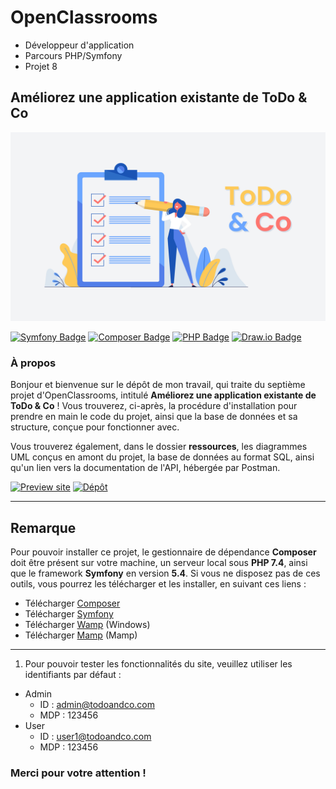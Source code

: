 # OpenClassrooms
- Développeur d'application
- Parcours PHP/Symfony
- Projet 8

## Améliorez une application existante de ToDo & Co

![OpenClassrooms banneer](./ressources/images/todo-and-co.jpg)

[![Symfony Badge](https://img.shields.io/badge/Symfony-5.4-000000?style=flat-square&logo=symfony&logoColor=white/)](https://symfony.com/) [![Composer Badge](https://img.shields.io/badge/Composer-2.4-6c3e22?style=flat-square&logo=composer&logoColor=white/)](https://getcomposer.org/) [![PHP Badge](https://img.shields.io/badge/PHP-7.4-7a86b8?style=flat-square&logo=php&logoColor=white/)](https://www.php.net/) [![Draw.io Badge](https://img.shields.io/badge/Diagrams.net-20.7-F08705?style=flat-square&logo=diagrams.net&logoColor=white/)](https://www.diagrams.net/)

### À propos

Bonjour et bienvenue sur le dépôt de mon travail, qui traite du septième projet d'OpenClassrooms, intitulé **Améliorez une application existante de ToDo & Co** ! Vous trouverez, ci-après, la procédure d'installation pour prendre en main le code du projet, ainsi que la base de données et sa structure, conçue pour fonctionner avec.

Vous trouverez également, dans le dossier **ressources**, les diagrammes UML conçus en amont du projet, la base de données au format SQL, ainsi qu'un lien vers la documentation de l'API, hébergée par Postman.

[![Preview site](https://img.shields.io/badge/Site%20web--fe746e?style=for-the-badge&logo=InternetExplorer&logoColor=white)](http://todoandco.florianjourde.com/) [![Dépôt](https://img.shields.io/badge/Dépôt%20initial--000000?style=for-the-badge&logo=Github&logoColor=white)](https://github.com/saro0h/projet8-TodoList)


---

## Remarque

Pour pouvoir installer ce projet, le gestionnaire de dépendance **Composer** doit être présent sur votre machine, un serveur local sous **PHP 7.4**, ainsi que le framework **Symfony** en version **5.4**. Si vous ne disposez pas de ces outils, vous pourrez les télécharger et les installer, en suivant ces liens :
- Télécharger [Composer](https://getcomposer.org/)
- Télécharger [Symfony](https://symfony.com/download)
- Télécharger [Wamp](https://www.wampserver.com/) (Windows)
- Télécharger [Mamp](https://www.wampserver.com/) (Mamp)

---

[comment]: <> (## Installation)

[comment]: <> (1. À l'aide d'un terminal, créez un dossier à l'emplacement souhaité pour l'installation du projet. Lancez ensuite la commande suivante :)

[comment]: <> (```shell)

[comment]: <> (git clone https://github.com/FlorianJourde/OpenClassrooms-7-Create-a-web-service-exposing-an-API)

[comment]: <> (```)


[comment]: <> (2. Lancez cette commande pour vous rendre dans le dossier adequat :)

[comment]: <> (```shell)

[comment]: <> (cd OpenClassrooms-7-Create-a-web-service-exposing-an-API)

[comment]: <> (```)


[comment]: <> (3. À la racine de ce répertoire, lancez la commande suivante pour installer les dépendances Composer :)

[comment]: <> (```shell)

[comment]: <> (composer install)

[comment]: <> (```)


[comment]: <> (4. Créez un dossier nommé `jwt` dans le dossier `config`, puis lancez la commande suivante pour créer une clé privée :)

[comment]: <> (```shell)

[comment]: <> (openssl genpkey -out config/jwt/private.pem -aes256 -algorithm rsa -pkeyopt rsa_keygen_bits:4096)

[comment]: <> (```)

[comment]: <> (Cette commande permet de générer une clé privée pour permettre l'authentification via JWT. Lorsqu'un passphrase vous sera demandé, choissisez-en un, que vous indiquerez ensuite dans le fichier `.env.local`.)


[comment]: <> (5. Lancez maintenant cette commande pour générer une clé publique :)

[comment]: <> (```shell)

[comment]: <> (openssl pkey -in config/jwt/private.pem -out config/jwt/public.pem -pubout)

[comment]: <> (```)

[comment]: <> (Entrez à nouveau le passphrase choisi.)


[comment]: <> (6. Une fois l'installation des dépendances terminée, vous devez maintenant dupliquer le fichier `.env` situé à la racine du projet, puis renommer le nouveau fichier en `.env.local`, pour vous connecter à votre base de données. À la ligne 33, remplacez les identifiants de connexion par vos identifiants de base de données locale :)

[comment]: <> (```php)

[comment]: <> (DATABASE_URL="mysql://username:password@127.0.0.1:3306/bilemo_db?serverVersion=5.7.36&charset=utf8mb4")

[comment]: <> (```)


[comment]: <> (7. Dans ce même fichier, vous devez également modifier la ligne 25, pour y indiquer le passphrase choisi pour JWT, ce qui donnera ceci :)

[comment]: <> (```)

[comment]: <> (JWT_PASSPHRASE=passphrase)

[comment]: <> (```)


[comment]: <> (8. Après avoir modifié le fichier `.env.local` avec vos informations de connexion, lancez cette commande pour créer la base de données :)

[comment]: <> (```shell)

[comment]: <> (php bin/console doctrine:database:create)

[comment]: <> (```)


[comment]: <> (9. Exportez désormais la structure de votre base de données, grace aux commandes suivantes :)

[comment]: <> (```shell)

[comment]: <> (php bin/console make:migration)

[comment]: <> (```)

[comment]: <> (puis)

[comment]: <> (```shell)

[comment]: <> (php bin/console doctrine:migrations:migrate)

[comment]: <> (```)


[comment]: <> (10. Si tout s'est correctement déroulé, une nouvelle base de données `bilemo_db` est apparu parmi les tables de votre serveur local. Lancez ensuite la commande suivante pour générer un jeu de données, s'appuyant sur les fixtures :)

[comment]: <> (```shell)

[comment]: <> (php bin/console doctrine:fixtures:load)

[comment]: <> (```)


[comment]: <> (11. À ce stade, un jeu de données devrait avoir été créé. Si vous n'avez pas réussi à créer et importer un jeu de données, vous pouvez importer le fichier `bilemo_db.sql`, présent dans le dossier `ressources`, dans votre base de données SQL locale.)


[comment]: <> (12. Via le terminal, lancez la commande suivante pour démarrer l'application Symfony :)

[comment]: <> (```zsh)

[comment]: <> (symfony server:start)

[comment]: <> (```)


[comment]: <> (Si vous rencontrez un problème à cette étape, veuillez vous assurer que WAMP ou MAMP est présent et lancé sur votre machine et que le démarrage du serveur local de Symfony a bien été effectué depuis le dossier racine du projet.)


[comment]: <> (13. Une fois la connexion avec la base de données établie, vous pouvez commencer à tester les fonctionnalités de l'API via le logiciel Postman. Le programme doit être installé en local pour fonctionner correctement.)


[comment]: <> (14. Vous trouverez les identifiants de connexion et toutes les autres informations nécéssaires directement sur la documentation de l'API, dont le lien se trouve en haut de ce fichier.)

1. Pour pouvoir tester les fonctionnalités du site, veuillez utiliser les identifiants par défaut :
- Admin
	- ID : admin@todoandco.com
	- MDP : 123456
- User
	- ID : user1@todoandco.com
	- MDP : 123456


### Merci pour votre attention !